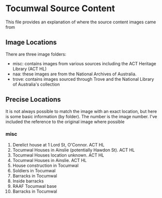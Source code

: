 # Tocumwal Source Content

This file provides an explanation of where the source content images came from

## Image Locations

There are three image folders:
- misc: contains images from various sources including the ACT Heritage Library (ACT HL)
- naa: these images are from the National Archives of Australia.
- trove: contains images sourced through Trove and the National Library of Australia's collection

## Precise Locations
It is not always possible to match the image with an exact location, but here is some basic information (by folder). 
The number is the image number. I've included the reference to the original image where possible

### misc
1. Derelict house at 1 Lord St, O'Connor. ACT HL
2. Tocumwal Houses in Ainslie (potentially Hawdon St). ACT HL
3. Tocumwal Houses location unknown. ACT HL
4. Tocumwal Houses in Ainslie. ACT HL
5. House construction in Tocumwal
6. Soldiers in Tocumwal
7. Barracks in Tocumwal
8. Inside barracks
9. RAAF Tocumwal base
10. Barracks in Tocumwal
